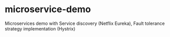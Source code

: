 # microservice-demo
Microservices demo with Service discovery (Netflix Eureka), Fault tolerance strategy implementation (Hystrix)
